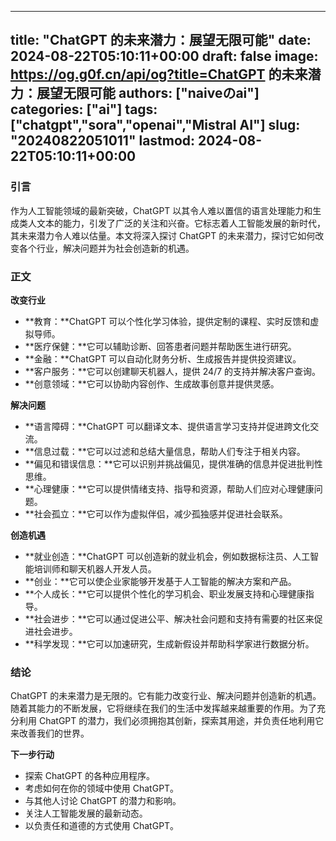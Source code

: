
---
title: "ChatGPT 的未来潜力：展望无限可能"
date: 2024-08-22T05:10:11+00:00
draft: false
image: https://og.g0f.cn/api/og?title=ChatGPT 的未来潜力：展望无限可能
authors: ["naiveのai"]
categories: ["ai"]
tags: ["chatgpt","sora","openai","Mistral AI"]
slug: "20240822051011"
lastmod: 2024-08-22T05:10:11+00:00
---
### 引言

作为人工智能领域的最新突破，ChatGPT 以其令人难以置信的语言处理能力和生成类人文本的能力，引发了广泛的关注和兴奋。它标志着人工智能发展的新时代，其未来潜力令人难以估量。本文将深入探讨 ChatGPT 的未来潜力，探讨它如何改变各个行业，解决问题并为社会创造新的机遇。

### 正文

**改变行业**

* **教育：**ChatGPT 可以个性化学习体验，提供定制的课程、实时反馈和虚拟导师。
* **医疗保健：**它可以辅助诊断、回答患者问题并帮助医生进行研究。
* **金融：**ChatGPT 可以自动化财务分析、生成报告并提供投资建议。
* **客户服务：**它可以创建聊天机器人，提供 24/7 的支持并解决客户查询。
* **创意领域：**它可以协助内容创作、生成故事创意并提供灵感。

**解决问题**

* **语言障碍：**ChatGPT 可以翻译文本、提供语言学习支持并促进跨文化交流。
* **信息过载：**它可以过滤和总结大量信息，帮助人们专注于相关内容。
* **偏见和错误信息：**它可以识别并挑战偏见，提供准确的信息并促进批判性思维。
* **心理健康：**它可以提供情绪支持、指导和资源，帮助人们应对心理健康问题。
* **社会孤立：**它可以作为虚拟伴侣，减少孤独感并促进社会联系。

**创造机遇**

* **就业创造：**ChatGPT 可以创造新的就业机会，例如数据标注员、人工智能培训师和聊天机器人开发人员。
* **创业：**它可以使企业家能够开发基于人工智能的解决方案和产品。
* **个人成长：**它可以提供个性化的学习机会、职业发展支持和心理健康指导。
* **社会进步：**它可以通过促进公平、解决社会问题和支持有需要的社区来促进社会进步。
* **科学发现：**它可以加速研究，生成新假设并帮助科学家进行数据分析。

### 结论

ChatGPT 的未来潜力是无限的。它有能力改变行业、解决问题并创造新的机遇。随着其能力的不断发展，它将继续在我们的生活中发挥越来越重要的作用。为了充分利用 ChatGPT 的潜力，我们必须拥抱其创新，探索其用途，并负责任地利用它来改善我们的世界。

**下一步行动**

* 探索 ChatGPT 的各种应用程序。
* 考虑如何在你的领域中使用 ChatGPT。
* 与其他人讨论 ChatGPT 的潜力和影响。
* 关注人工智能发展的最新动态。
* 以负责任和道德的方式使用 ChatGPT。